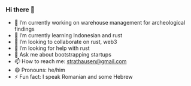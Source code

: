 ### Hi there 👋

- 🔭 I’m currently working on warehouse management for archeological findings
- 🌱 I’m currently learning Indonesian and rust
- 👯 I’m looking to collaborate on rust, web3
- 🤔 I’m looking for help with rust
- 💬 Ask me about bootstrapping startups
- 📫 How to reach me: strathausen@gmail.com
- 😄 Pronouns: he/him
- ⚡ Fun fact: I speak Romanian and some Hebrew

<!--
**strathausen/strathausen** is a ✨ _special_ ✨ repository because its `README.md` (this file) appears on your GitHub profile.

Here are some ideas to get you started:

- 🔭 I’m currently working on ...
- 🌱 I’m currently learning ...
- 👯 I’m looking to collaborate on ...
- 🤔 I’m looking for help with ...
- 💬 Ask me about ...
- 📫 How to reach me: ...
- 😄 Pronouns: ...
- ⚡ Fun fact: ...
-->
